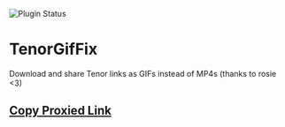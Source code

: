 ![Plugin Status](https://img.shields.io/badge/plugin_status-proxied-4DD0E1?style=for-the-badge)

# TenorGifFix

Download and share Tenor links as GIFs instead of MP4s (thanks to rosie <3)

## [Copy Proxied Link](https://vd-plugins.github.io/proxy/gabe616.github.io/VendettaPlugins/tenor-gif-fix/)

